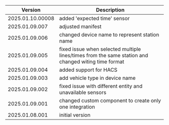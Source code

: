 
| Version | Description |
| --- | --- |
| 2025.01.10.00008 | added 'expected time' sensor |
| 2025.01.09.007 | adjusted manifest |
| 2025.01.09.006 | changed device name to represent station name |
| 2025.01.09.005 | fixed issue when selected multiple lines/times from the same station and changed witing time format |
| 2025.01.09.004 | added support for HACS |
| 2025.01.09.003 | add vehicle type in device name |
| 2025.01.09.002 | fixed issue with different entity and unavailable sensors |
| 2025.01.09.001 | changed custom component to create only one integration |
| 2025.01.08.001 | initial version |
